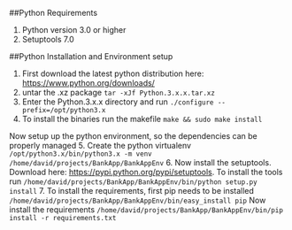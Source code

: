 


##Python Requirements
1. Python version 3.0 or higher
2. Setuptools 7.0

##Python Installation and Environment setup

1. First download the latest python distribution here: https://www.python.org/downloads/
2. untar the .xz package `tar -xJf Python.3.x.x.tar.xz`
3. Enter the Python.3.x.x directory and run `./configure --prefix=/opt/python3.x`
4. To install the binaries run the makefile `make && sudo make install`

Now setup up the python environment, so the dependencies can be properly managed
5. Create the python virtualenv `/opt/python3.x/bin/python3.x -m venv /home/david/projects/BankApp/BankAppEnv`
6. Now install the setuptools. Download here: https://pypi.python.org/pypi/setuptools. 
To install the tools run `/home/david/projects/BankApp/BankAppEnv/bin/python setup.py install`
7. To install the requirements, first pip needs to be installed `/home/david/projects/BankApp/BankAppEnv/bin/easy_install pip`
Now install the requirements `/home/david/projects/BankApp/BankAppEnv/bin/pip install -r requirements.txt`


